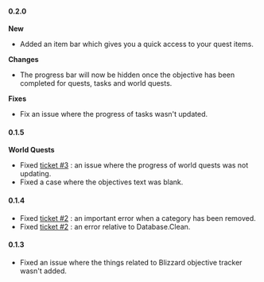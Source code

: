 #### 0.2.0

**New**

- Added an item bar which gives you a quick access to your quest items.

**Changes**

- The progress bar will now be hidden once the objective has been completed for quests, tasks and world quests.

**Fixes**

- Fix an issue where the progress of tasks wasn't updated.

#### 0.1.5

**World Quests**

- Fixed [ticket #3](https://github.com/Skamer/Syling-Tracker/issues/3) : an issue where the progress of world quests was not updating.
- Fixed a case where the objectives text was blank.

#### 0.1.4

- Fixed [ticket #2](https://github.com/Skamer/Syling-Tracker/issues/2) : an important error when a category has been removed.
- Fixed [ticket #2](https://github.com/Skamer/Syling-Tracker/issues/2) : an error relative to Database.Clean.

#### 0.1.3

- Fixed an issue where the things related to Blizzard objective tracker wasn't added.
